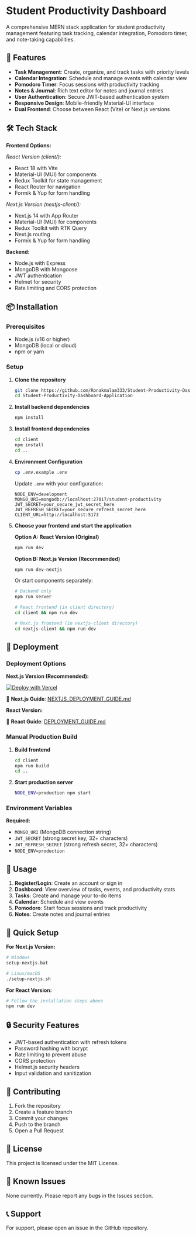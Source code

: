 # Student Productivity Dashboard

A comprehensive MERN stack application for student productivity management featuring task tracking, calendar integration, Pomodoro timer, and note-taking capabilities.

## 🚀 Features

- **Task Management**: Create, organize, and track tasks with priority levels
- **Calendar Integration**: Schedule and manage events with calendar view
- **Pomodoro Timer**: Focus sessions with productivity tracking
- **Notes & Journal**: Rich text editor for notes and journal entries
- **User Authentication**: Secure JWT-based authentication system
- **Responsive Design**: Mobile-friendly Material-UI interface
- **Dual Frontend**: Choose between React (Vite) or Next.js versions

## 🛠️ Tech Stack

**Frontend Options:**

*React Version (client/):*
- React 18 with Vite
- Material-UI (MUI) for components
- Redux Toolkit for state management
- React Router for navigation
- Formik & Yup for form handling

*Next.js Version (nextjs-client/):*
- Next.js 14 with App Router
- Material-UI (MUI) for components
- Redux Toolkit with RTK Query
- Next.js routing
- Formik & Yup for form handling

**Backend:**
- Node.js with Express
- MongoDB with Mongoose
- JWT authentication
- Helmet for security
- Rate limiting and CORS protection

## 📦 Installation

### Prerequisites
- Node.js (v16 or higher)
- MongoDB (local or cloud)
- npm or yarn

### Setup

1. **Clone the repository**
   ```bash
   git clone https://github.com/Ronakmalam333/Student-Productivity-Dashboard-Application.git
   cd Student-Productivity-Dashboard-Application
   ```

2. **Install backend dependencies**
   ```bash
   npm install
   ```

3. **Install frontend dependencies**
   ```bash
   cd client
   npm install
   cd ..
   ```

4. **Environment Configuration**
   ```bash
   cp .env.example .env
   ```
   
   Update `.env` with your configuration:
   ```env
   NODE_ENV=development
   MONGO_URI=mongodb://localhost:27017/student-productivity
   JWT_SECRET=your_secure_jwt_secret_here
   JWT_REFRESH_SECRET=your_secure_refresh_secret_here
   CLIENT_URL=http://localhost:5173
   ```

5. **Choose your frontend and start the application**
   
   **Option A: React Version (Original)**
   ```bash
   npm run dev
   ```
   
   **Option B: Next.js Version (Recommended)**
   ```bash
   npm run dev-nextjs
   ```
   
   Or start components separately:
   ```bash
   # Backend only
   npm run server
   
   # React frontend (in client directory)
   cd client && npm run dev
   
   # Next.js frontend (in nextjs-client directory)
   cd nextjs-client && npm run dev
   ```

## 🚀 Deployment

### Deployment Options

**Next.js Version (Recommended):**

[![Deploy with Vercel](https://vercel.com/button)](https://vercel.com/new/clone?repository-url=https://github.com/YOUR_USERNAME/Student-Productivity-Dashboard-Application)

📖 **Next.js Guide**: [NEXTJS_DEPLOYMENT_GUIDE.md](./NEXTJS_DEPLOYMENT_GUIDE.md)

**React Version:**

📖 **React Guide**: [DEPLOYMENT_GUIDE.md](./DEPLOYMENT_GUIDE.md)

### Manual Production Build

1. **Build frontend**
   ```bash
   cd client
   npm run build
   cd ..
   ```

2. **Start production server**
   ```bash
   NODE_ENV=production npm start
   ```

### Environment Variables

**Required:**
- `MONGO_URI` (MongoDB connection string)
- `JWT_SECRET` (strong secret key, 32+ characters)
- `JWT_REFRESH_SECRET` (strong refresh secret, 32+ characters)
- `NODE_ENV=production`

## 📱 Usage

1. **Register/Login**: Create an account or sign in
2. **Dashboard**: View overview of tasks, events, and productivity stats
3. **Tasks**: Create and manage your to-do items
4. **Calendar**: Schedule and view events
5. **Pomodoro**: Start focus sessions and track productivity
6. **Notes**: Create notes and journal entries

## 🎯 Quick Setup

**For Next.js Version:**
```bash
# Windows
setup-nextjs.bat

# Linux/macOS
./setup-nextjs.sh
```

**For React Version:**
```bash
# Follow the installation steps above
npm run dev
```

## 🔒 Security Features

- JWT-based authentication with refresh tokens
- Password hashing with bcrypt
- Rate limiting to prevent abuse
- CORS protection
- Helmet.js security headers
- Input validation and sanitization

## 🤝 Contributing

1. Fork the repository
2. Create a feature branch
3. Commit your changes
4. Push to the branch
5. Open a Pull Request

## 📄 License

This project is licensed under the MIT License.

## 🐛 Known Issues

None currently. Please report any bugs in the Issues section.

## 📞 Support

For support, please open an issue in the GitHub repository.
